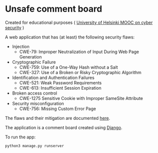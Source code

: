 # Unsafe comment board


Created for educational purposes
( [University of Helsinki MOOC on cyber security](https://cybersecuritybase.mooc.fi) )

A web application that has (at least) the following security flaws:
- Injection
    - CWE-79: Improper Neutralization of Input During Web Page Generation
- Cryptographic Failure
    - CWE-759: Use of a One-Way Hash without a Salt
    - CWE-327: Use of a Broken or Risky Cryptographic Algorithm
- Identification and Authentication Failures
    - CWE-521: Weak Password Requirements
    - CWE-613: Insufficient Session Expiration
- Broken access control
    - CWE-1275 Sensitive Cookie with Improper SameSite Attribute
- Security misconfiguration
    - CWE-756: Missing Custom Error Page

The flaws and their mitigation are documented [here](/documents/essay.md).


The application is a comment board created using [Django](https://www.djangoproject.com/).

To run the app:

    python3 manage.py runserver


